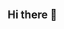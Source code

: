 ## Hi there 👋

<!--
**mariaaranburu/mariaaranburu** is a ✨ _special_ ✨ repository because its `README.md` (this file) appears on your GitHub profile.

Business Administration & Computer Science.
